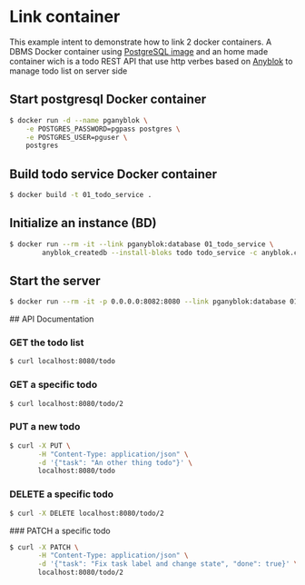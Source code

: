 # Link container

This example intent to demonstrate how to link 2 docker containers.
A DBMS Docker container using [PostgreSQL image](
https://hub.docker.com/_/postgres/ "Postgres on docker hub") and an home made
container wich is a todo REST API that use http verbes based on [Anyblok](
http://docs.anybox.fr/anyblok/default/) to manage todo list on server side

## Start postgresql Docker container

```bash
$ docker run -d --name pganyblok \
    -e POSTGRES_PASSWORD=pgpass postgres \
    -e POSTGRES_USER=pguser \
    postgres
```

## Build todo service Docker container

```bash
$ docker build -t 01_todo_service .
```


## Initialize an instance (BD)

```bash
$ docker run --rm -it --link pganyblok:database 01_todo_service \
        anyblok_createdb --install-bloks todo todo_service -c anyblok.cfg
```

## Start the server

```bash
$ docker run --rm -it -p 0.0.0.0:8082:8080 --link pganyblok:database 01_todo_service
```


## API Documentation

### GET the todo list

```bash
$ curl localhost:8080/todo
```


### GET a specific todo

```bash
$ curl localhost:8080/todo/2
```


### PUT a new todo

```bash
$ curl -X PUT \
       -H "Content-Type: application/json" \
       -d '{"task": "An other thing todo"}' \
       localhost:8080/todo
```

### DELETE a specific todo

```bash
$ curl -X DELETE localhost:8080/todo/2
```

### PATCH a specific todo


```bash
$ curl -X PATCH \
       -H "Content-Type: application/json" \
       -d '{"task": "Fix task label and change state", "done": true}' \
       localhost:8080/todo/2
```

